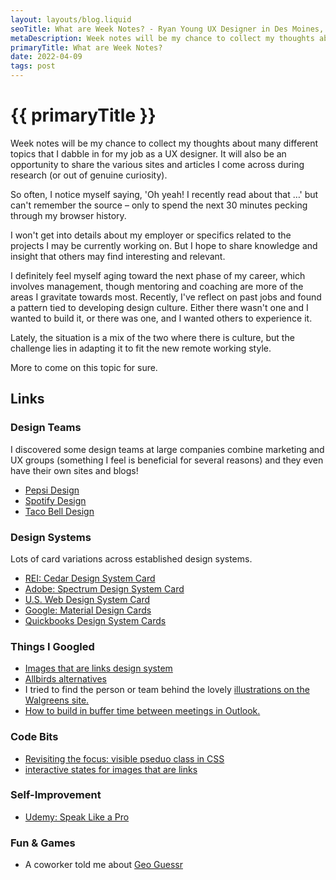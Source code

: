 ```yaml
---
layout: layouts/blog.liquid
seoTitle: What are Week Notes? - Ryan Young UX Designer in Des Moines, Iowa
metaDescription: Week notes will be my chance to collect my thoughts about many different topics that I dabble in for my job as a UX designer.
primaryTitle: What are Week Notes?
date: 2022-04-09
tags: post
---
```


# {{ primaryTitle }}
Week notes will be my chance to collect my thoughts about many different topics that I dabble in for my job as a UX designer. It will also be an opportunity to share the various sites and articles I come across during research (or out of genuine curiosity).

So often, I notice myself saying, 'Oh yeah! I recently read about that …' but can't remember the source – only to spend the next 30 minutes pecking through my browser history.

I won't get into details about my employer or specifics related to the projects I may be currently working on. But I hope to share knowledge and insight that others may find interesting and relevant.

I definitely feel myself aging toward the next phase of my career, which involves management, though mentoring and coaching are more of the areas I gravitate towards most. Recently, I've reflect on past jobs and found a pattern tied to developing design culture. Either there wasn't one and I wanted to build it, or there was one, and I wanted others to experience it.

Lately, the situation is a mix of the two where there is culture, but the challenge lies in adapting it to fit the new remote working style.

More to come on this topic for sure.

## Links

### Design Teams

I discovered some design teams at large companies combine marketing and UX groups (something I feel is beneficial for several reasons) and they even have their own sites and blogs!

- <a target="_blank" href="https://design.pepsico.com/">Pepsi Design</a>
- <a target="_blank" href="https://spotify.design//">Spotify Design</a>
- <a target="_blank" href="https://www.tacobell.design/team">Taco Bell Design</a>

### Design Systems

Lots of card variations across established design systems.

- <a target="_blank" href="https://rei.github.io/rei-cedar-docs/components/card/">REI: Cedar Design System Card</a>
- <a target="_blank" href="https://spectrum.adobe.com/page/cards/">Adobe: Spectrum Design System Card</a>
- <a target="_blank" href="https://designsystem.digital.gov/components/card/">U.S. Web Design System Card</a>
- <a target="_blank" href="https://material.io/components/cards">Google: Material Design Cards</a>
-  <a target="_blank" href="https://designsystem.quickbooks.com/component/cards/">Quickbooks Design System Cards</a>

### Things I Googled

- <a target="_blank" href="https://www.google.com/search?q=images+that+are+links+design+system&source=hp&ei=TRNLYt-cNNi2tAagjqugCA&iflsig=AHkkrS4AAAAAYkshXahDfgqo17_dJy6ORF7yiEcJC7bC&ved=0ahUKEwif97r64Pr2AhVYG80KHSDHCoQQ4dUDCAk&uact=5&oq=images+that+are+links+design+system&gs_lcp=Cgdnd3Mtd2l6EAMyCAghEBYQHRAeUABYAGDSAmgAcAB4AIABaogBapIBAzAuMZgBAKABAqABAQ&sclient=gws-wiz">Images that are links design system</a>
- <a target="_blank" href="https://www.google.com/search?q=allbirds+alternatives&rlz=1CDGOYI_enUS867US867&oq=allbirds+alternatives&aqs=chrome..69i57.10207j0j4&hl=en-US&sourceid=chrome-mobile&ie=UTF-8">Allbirds alternatives</a>
- I tried to find the person or team behind the lovely  <a target="_blank" href="https://www.google.com/search?q=walgreens+illustrations&source=hp&ei=cT1LYtaTLPijptQPtbml0A8&iflsig=AHkkrS4AAAAAYktLgaEdTV4kQGzn4cPGcwn3AbxPHwdx&ved=0ahUKEwiWkMKSifv2AhX4kYkEHbVcCfoQ4dUDCAk&uact=5&oq=walgreens+illustrations&gs_lcp=Cgdnd3Mtd2l6EANQAFgAYLECaABwAHgAgAFkiAFkkgEDMC4xmAEAoAECoAEB&sclient=gws-wiz">illustrations on the Walgreens site.</a>
- <a target="_blank" href="https://www.google.com/search?q=outlook+build+in+gaps+between+meetings&rlz=1CDGOYI_enUS867US867&hl=en-US&prmd=ivsn&source=lnms&tbm=isch&sa=X&ved=2ahUKEwi-1q240_v2AhVUg4kEHbpoCOYQ_AUoAXoECAIQAQ&biw=414&bih=716&dpr=2">How to build in buffer time between meetings in Outlook.</a>

### Code Bits

- <a target="_blank" href="https://css-tricks.com/almanac/selectors/f/focus-visible/">Revisiting the focus: visible pseduo class in CSS</a>
- <a target="_blank" href="https://codepen.io/rcyou/pen/XWVVeXy">interactive states for images that are links</a>

### Self-Improvement

- <a target="_blank" href="https://www.udemy.com/course/speak-like-a-pro-public-speaking-for-professionals">Udemy: Speak Like a Pro</a>

### Fun &amp; Games
- A coworker told me about <a target="_blank" href="https://www.geoguessr.com/" aria-label="geo guesser">Geo Guessr</a>